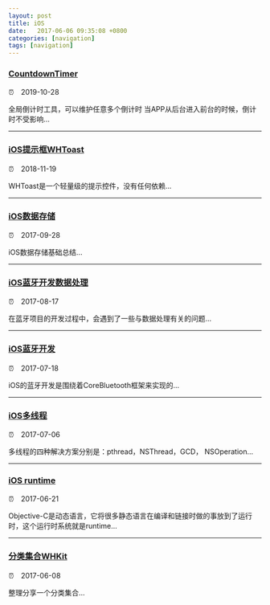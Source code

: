 ```yaml
---
layout: post
title: iOS
date:   2017-06-06 09:35:08 +0800
categories: [navigation]
tags: [navigation]
---
```



### [CountdownTimer](https://www.fivehow.com/ios/2019-10-28-CountdownTimer.html)
⏰　2019-10-28

全局倒计时工具，可以维护任意多个倒计时 当APP从后台进入前台的时候，倒计时不受影响...

---

### [iOS提示框WHToast](https://www.fivehow.com/ios/2018-11-19-iOS%E6%8F%90%E7%A4%BA%E6%A1%86WHToast.html)
⏰　2018-11-19

WHToast是一个轻量级的提示控件，没有任何依赖...

---

### [iOS数据存储](https://www.fivehow.com/ios/2017-09-28-iOS%E6%95%B0%E6%8D%AE%E5%AD%98%E5%82%A8.html)
⏰　2017-09-28

iOS数据存储基础总结...

---

### [iOS蓝牙开发数据处理](https://www.fivehow.com/ios/2017-08-17-iOS%E8%93%9D%E7%89%99%E5%BC%80%E5%8F%91%E6%95%B0%E6%8D%AE%E5%A4%84%E7%90%86.html)
⏰　2017-08-17

在蓝牙项目的开发过程中，会遇到了一些与数据处理有关的问题...

---

### [iOS蓝牙开发](https://www.fivehow.com/ios/2017-07-18-iOS%E8%93%9D%E7%89%99%E5%BC%80%E5%8F%91.html)
⏰　2017-07-18

iOS的蓝牙开发是围绕着CoreBluetooth框架来实现的...

---

### [iOS多线程](https://www.fivehow.com/ios/2017-07-06-iOS%E5%A4%9A%E7%BA%BF%E7%A8%8B.html)
⏰　2017-07-06

多线程的四种解决方案分别是：pthread，NSThread，GCD， NSOperation...

---

### [iOS runtime](https://www.fivehow.com/ios/2017-06-21-iOS-runtime.html)
⏰　2017-06-21

Objective-C是动态语言，它将很多静态语言在编译和链接时做的事放到了运行时，这个运行时系统就是runtime...

---

### [分类集合WHKit](https://www.fivehow.com/ios/2017-06-08-%E5%88%86%E7%B1%BB%E9%9B%86%E5%90%88WHKit.html)
⏰　2017-06-08

整理分享一个分类集合...
